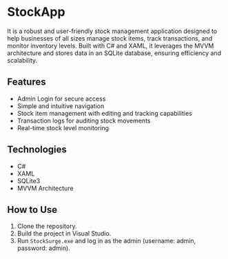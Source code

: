 # StockApp

It is a robust and user-friendly stock management application designed to help businesses of all sizes manage stock items, track transactions, and monitor inventory levels. Built with C# and XAML, it leverages the MVVM architecture and stores data in an SQLite database, ensuring efficiency and scalability.

## Features
- Admin Login for secure access
- Simple and intuitive navigation
- Stock item management with editing and tracking capabilities
- Transaction logs for auditing stock movements
- Real-time stock level monitoring

## Technologies
- C#
- XAML
- SQLite3
- MVVM Architecture

## How to Use
1. Clone the repository.
2. Build the project in Visual Studio.
3. Run `StockSurge.exe` and log in as the admin (username: admin, password: admin).
